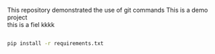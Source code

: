 This repository demonstrated the use of git commands
This is a demo project \
this is a fiel
kkkk


```bash

pip install -r requirements.txt
 ```
 